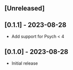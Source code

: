 ## [Unreleased]

## [0.1.1] - 2023-08-28

- Add support for Psych < 4

## [0.1.0] - 2023-08-28

- Initial release
